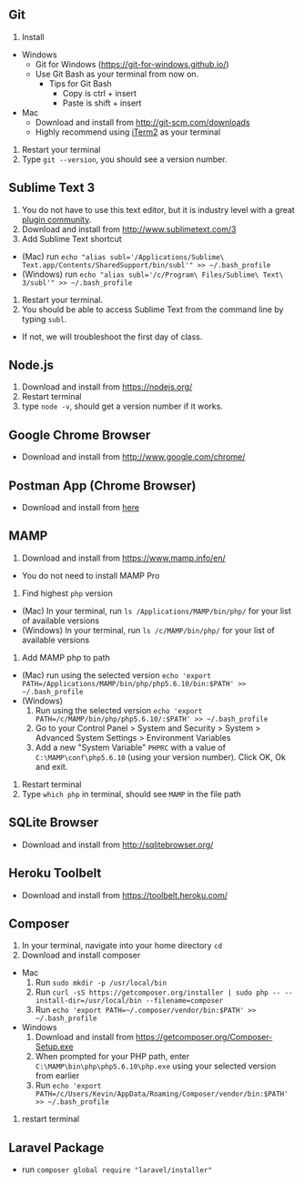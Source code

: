 ## Git
1. Install
  * Windows
    * Git for Windows (https://git-for-windows.github.io/)
    * Use Git Bash as your terminal from now on.
      * Tips for Git Bash
        * Copy is ctrl + insert
        * Paste is shift + insert
  * Mac
    * Download and install from http://git-scm.com/downloads
    * Highly recommend using [iTerm2](https://www.iterm2.com/) as your terminal
1. Restart your terminal
1. Type `git --version`, you should see a version number.

## Sublime Text 3
1. You do not have to use this text editor, but it is industry level with a great [plugin community](https://packagecontrol.io/).
1. Download and install from http://www.sublimetext.com/3
1. Add Sublime Text shortcut
  * (Mac) run `echo "alias subl='/Applications/Sublime\ Text.app/Contents/SharedSupport/bin/subl'" >> ~/.bash_profile`
  * (Windows) run  `echo "alias subl='/c/Program\ Files/Sublime\ Text\ 3/subl'" >> ~/.bash_profile`
1. Restart your terminal.
1. You should be able to access Sublime Text from the command line by typing `subl`.
  * If not, we will troubleshoot the first day of class.

## Node.js
1. Download and install from https://nodejs.org/
1. Restart terminal
1. type `node -v`, should get a version number if it works.

## Google Chrome Browser
* Download and install from http://www.google.com/chrome/

## Postman App (Chrome Browser)
* Download and install from [here](https://chrome.google.com/webstore/detail/postman/fhbjgbiflinjbdggehcddcbncdddomop?hl=en)

## MAMP
1. Download and install from https://www.mamp.info/en/
  * You do not need to install MAMP Pro
1. Find highest `php` version
  * (Mac) In your terminal, run `ls /Applications/MAMP/bin/php/` for your list of available versions
  * (Windows) In your terminal, run `ls /c/MAMP/bin/php/` for your list of available versions
1. Add MAMP php to path
  * (Mac) run using the selected version `echo 'export PATH=/Applications/MAMP/bin/php/php5.6.10/bin:$PATH' >> ~/.bash_profile`
  * (Windows)
    1. Run using the selected version `echo 'export PATH=/c/MAMP/bin/php/php5.6.10/:$PATH' >> ~/.bash_profile`
    1. Go to your Control Panel > System and Security > System > Advanced System Settings > Environment Variables
    1. Add a new "System Variable" `PHPRC` with a value of `C:\MAMP\conf\php5.6.10` (using your version number). Click OK, Ok and exit.
1. Restart terminal
1. Type `which php` in terminal, should see `MAMP` in the file path

## SQLite Browser
* Download and install from http://sqlitebrowser.org/

## Heroku Toolbelt
* Download and install from https://toolbelt.heroku.com/

## Composer
1. In your terminal, navigate into your home directory `cd`
1. Download and install composer
  * Mac
    1. Run `sudo mkdir -p /usr/local/bin`
    1. Run `curl -sS https://getcomposer.org/installer | sudo php -- --install-dir=/usr/local/bin --filename=composer`
    2. Run `echo 'export PATH=~/.composer/vendor/bin:$PATH' >> ~/.bash_profile`
  * Windows
    1. Download and install from https://getcomposer.org/Composer-Setup.exe
    1. When prompted for your PHP path, enter `C:\MAMP\bin\php\php5.6.10\php.exe` using your selected version from earlier
    1. Run `echo 'export PATH=/c/Users/Kevin/AppData/Roaming/Composer/vendor/bin:$PATH' >> ~/.bash_profile`

1. restart terminal

## Laravel Package
* run `composer global require "laravel/installer"`
